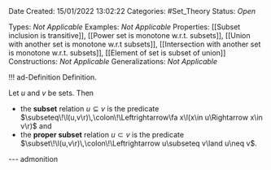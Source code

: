 <br />
<br />

Date Created: 15/01/2022 13:02:22
Categories: #Set_Theory
Status: _Open_

Types: _Not Applicable_
Examples: _Not Applicable_ 
Properties: [[Subset inclusion is transitive]], [[Power set is monotone w.r.t. subsets]], [[Union with another set is monotone w.r.t subsets]], [[Intersection with another set is monotone w.r.t. subsets]], [[Element of set is subset of union]]
Constructions: _Not Applicable_
Generalizations: _Not Applicable_

!!! ad-Definition Definition.

Let $u$ and $v$ be sets. Then
* the **subset** relation $u\subseteq v$ is the predicate $\subseteq\!\l(u,v\r)\,\colon\!\Leftrightarrow\fa x\l(x\in u\Rightarrow x\in v\r)$ and
* the **proper subset** relation $u\subset v$ is the predicate $\subset\!\l(u,v\r)\,\colon\!\Leftrightarrow u\subseteq v\land u\neq v$.

--- admonition
